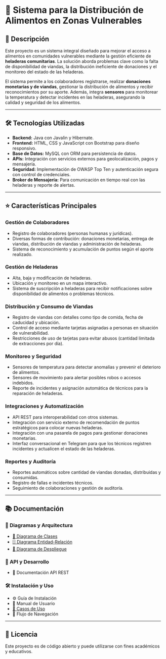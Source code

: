 # 🥪 Sistema para la Distribución de Alimentos en Zonas Vulnerables

## 📌 Descripción  
Este proyecto es un sistema integral diseñado para mejorar el acceso a alimentos en comunidades vulnerables mediante la gestión eficiente de **heladeras comunitarias**. La solución aborda problemas clave como la falta de disponibilidad de viandas, la distribución ineficiente de donaciones y el monitoreo del estado de las heladeras.  

El sistema permite a los colaboradores registrarse, realizar **donaciones monetarias y de viandas**, gestionar la distribución de alimentos y recibir reconocimientos por su aporte. Además, integra **sensores** para monitorear la temperatura y detectar incidentes en las heladeras, asegurando la calidad y seguridad de los alimentos.  

---  

## 🛠️ Tecnologías Utilizadas  

- **Backend:** Java con Javalin y Hibernate.  
- **Frontend:** HTML, CSS y JavaScript con Bootstrap para diseño responsivo.  
- **Base de Datos:** MySQL con ORM para persistencia de datos.  
- **APIs:** Integración con servicios externos para geolocalización, pagos y mensajería.  
- **Seguridad:** Implementación de OWASP Top Ten y autenticación segura con control de credenciales.  
- **Broker de Mensajería:** Para comunicación en tiempo real con las heladeras y reporte de alertas.  

---  

## ⭐ Características Principales  

### **Gestión de Colaboradores**  
- Registro de colaboradores (personas humanas y jurídicas).  
- Diversas formas de contribución: donaciones monetarias, entrega de viandas, distribución de viandas y administración de heladeras.  
- Sistema de reconocimiento y acumulación de puntos según el aporte realizado.  

### **Gestión de Heladeras**  
- Alta, baja y modificación de heladeras.  
- Ubicación y monitoreo en un mapa interactivo.  
- Sistema de suscripción a heladeras para recibir notificaciones sobre disponibilidad de alimentos o problemas técnicos.  

### **Distribución y Consumo de Viandas**  
- Registro de viandas con detalles como tipo de comida, fecha de caducidad y ubicación.  
- Control de acceso mediante tarjetas asignadas a personas en situación de vulnerabilidad.  
- Restricciones de uso de tarjetas para evitar abusos (cantidad limitada de extracciones por día).  

### **Monitoreo y Seguridad**  
- Sensores de temperatura para detectar anomalías y prevenir el deterioro de alimentos.  
- Sensores de movimiento para alertar posibles robos o accesos indebidos.  
- Reporte de incidentes y asignación automática de técnicos para la reparación de heladeras.  

### **Integraciones y Automatización**  
- API REST para interoperabilidad con otros sistemas.  
- Integración con servicio externo de recomendación de puntos estratégicos para colocar nuevas heladeras.  
- Integración con una pasarela de pagos para gestionar donaciones monetarias.  
- Interfaz conversacional en Telegram para que los técnicos registren incidentes y actualicen el estado de las heladeras.  

### **Reportes y Auditoría**  
- Reportes automáticos sobre cantidad de viandas donadas, distribuidas y consumidas.  
- Registro de fallas e incidentes técnicos.  
- Seguimiento de colaboraciones y gestión de auditoría.  

---  

## 📚 Documentación

### 📌 **Diagramas y Arquitectura**
- [📄 Diagrama de Clases](vianditasONG/docs/diagramaDeClases/DDC.png)
- [🗄️ Diagrama Entidad-Relación](vianditasONG/docs/diagramaEntidadRelacion/DER.png)
- [🚀 Diagrama de Despliegue](vianditasONG/docs/DiagramaDeDespliegue.png)

### 🔌 **API y Desarrollo**
- 📖 Documentación API REST

### 🛠️ **Instalación y Uso**
- ⚙️ Guía de Instalación
- 📘 Manual de Usuario
- [🎯 Casos de Uso](vianditasONG/docs/casosDeUso/UseCaseDiagram.png)
- 📍 Flujo de Navegación

---  

## 📝 Licencia

Este proyecto es de código abierto y puede utilizarse con fines académicos y educativos.
 



